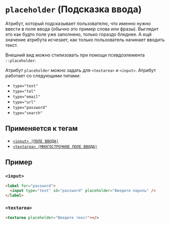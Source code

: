 # `placeholder` (Подсказка ввода)

Атрибут, который подсказывает пользователю, что именно нужно ввести в поле ввода (обычно это пример слова или фразы). Выглядит это как будто поле уже заполнено, только гораздо бледнее. А ещё значение атрибута исчезает, как только пользователь начинает вводить текст.

Внешний вид можно стилизовать при помощи псевдоэлемента `::placeholder`.

Атрибут `placeholder` можно задать для `<textarea>` и `<input>`. Атрибут работает со следующими типами:

- `type="text"`
- `type="tel"`
- `type="email"`
- `type="url"`
- `type="password"`
- `type="search"`

## Применяется к тегам

- [`<input> (ПОЛЕ ВВОДА)`](<../TAGS FORM/input.md>)
- [`<textarea> (МНОГОСТРОЧНОЕ ПОЛЕ ВВОДА)`](<../TAGS FORM/textarea.md>)

## Пример

### `<input>`

```html
<label for="password">
  <input type="text" id="password" placeholder="Введите пароль" />
</label>
```

### `<textarea>`

```html
<textarea placeholder="Введите текст"></>
```
